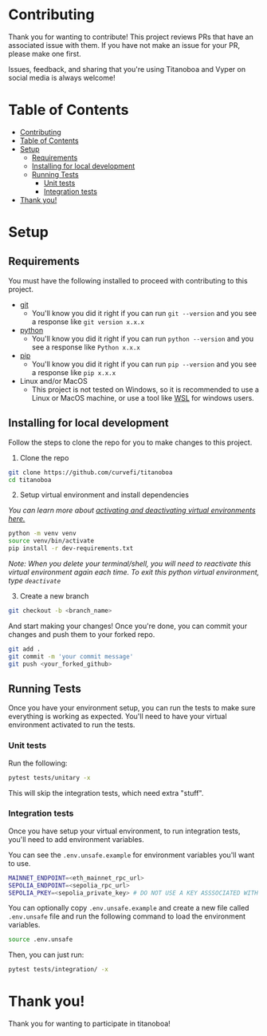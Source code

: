 # Contributing

Thank you for wanting to contribute! This project reviews PRs that have an associated issue with 
them. If you have not make an issue for your PR, please make one first. 

Issues, feedback, and sharing that you're using Titanoboa and Vyper on social media is always welcome!

# Table of Contents

- [Contributing](#contributing)
- [Table of Contents](#table-of-contents)
- [Setup](#setup)
  - [Requirements](#requirements)
  - [Installing for local development](#installing-for-local-development)
  - [Running Tests](#running-tests)
    - [Unit tests](#unit-tests)
    - [Integration tests](#integration-tests)
- [Thank you!](#thank-you)

# Setup

## Requirements

You must have the following installed to proceed with contributing to this project. 

- [git](https://git-scm.com/book/en/v2/Getting-Started-Installing-Git)
  - You'll know you did it right if you can run `git --version` and you see a response like `git version x.x.x`
- [python](https://www.python.org/downloads/)
  - You'll know you did it right if you can run `python --version` and you see a response like `Python x.x.x`
- [pip](https://pip.pypa.io/en/stable/installation/)
  - You'll know you did it right if you can run `pip --version` and you see a response like `pip x.x.x`
- Linux and/or MacOS
  - This project is not tested on Windows, so it is recommended to use a Linux or MacOS machine, or use a tool like [WSL](https://learn.microsoft.com/en-us/windows/wsl/install) for windows users.

## Installing for local development 

Follow the steps to clone the repo for you to make changes to this project.

1. Clone the repo

```bash
git clone https://github.com/curvefi/titanoboa
cd titanoboa
```

2. Setup virtual environment and install dependencies

*You can learn more about [activating and deactivating virtual environments here.](https://docs.python.org/3/library/venv.html)*

```bash
python -m venv venv
source venv/bin/activate
pip install -r dev-requirements.txt
```

*Note: When you delete your terminal/shell, you will need to reactivate this virtual environment again each time. To exit this python virtual environment, type `deactivate`*

3. Create a new branch

```bash
git checkout -b <branch_name>
```

And start making your changes! Once you're done, you can commit your changes and push them to your forked repo.

```bash
git add .
git commit -m 'your commit message'
git push <your_forked_github>
```

## Running Tests

Once you have your environment setup, you can run the tests to make sure everything is working as expected. You'll need to have your virtual environment activated to run the tests.

### Unit tests

Run the following:

```bash
pytest tests/unitary -x
```

This will skip the integration tests, which need extra "stuff".

### Integration tests

Once you have setup your virtual environment, to run integration tests, you'll need to add environment variables. 

You can see the `.env.unsafe.example` for environment variables you'll want to use.

```bash
MAINNET_ENDPOINT=<eth_mainnet_rpc_url>
SEPOLIA_ENDPOINT=<sepolia_rpc_url>
SEPOLIA_PKEY=<sepolia_private_key> # DO NOT USE A KEY ASSSOCIATED WITH REAL FUNDS
```

You can optionally copy `.env.unsafe.example` and create a new file called `.env.unsafe` file and run the following command to load the environment variables.

```bash
source .env.unsafe
```

Then, you can just run:

```bash
pytest tests/integration/ -x
```


# Thank you!

Thank you for wanting to participate in titanoboa!